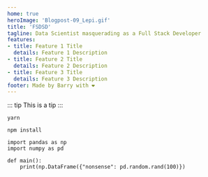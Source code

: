 ```yaml
---
home: true
heroImage: 'Blogpost-09_Lepi.gif'
title: 'FSDSD'
tagline: Data Scientist masquerading as a Full Stack Developer
features:
- title: Feature 1 Title
  details: Feature 1 Description
- title: Feature 2 Title
  details: Feature 2 Description
- title: Feature 3 Title
  details: Feature 3 Description
footer: Made by Barry with ❤️
---
```


::: tip
This is a tip
:::

<CodeGroup>
  <CodeGroupItem title="YARN">

```bash:no-line-numbers
yarn
```

  </CodeGroupItem>

  <CodeGroupItem title="NPM" >

```bash:no-line-numbers
npm install
```

  </CodeGroupItem>
  <CodeGroupItem title="PYTHON" active>

```python:
import pandas as np
import numpy as pd

def main():
    print(np.DataFrame({"nonsense": pd.random.rand(100)})
```

  </CodeGroupItem>
</CodeGroup>

<ClientOnly>
  <demo-component/>
</ClientOnly>
